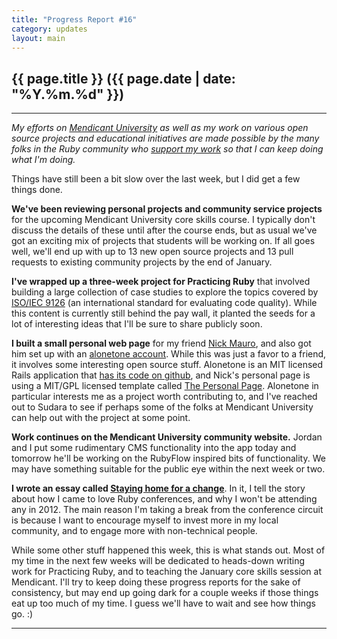 ```yaml
---
title: "Progress Report #16"
category: updates
layout: main
---
```


## {{ page.title }} ({{ page.date | date: "%Y.%m.%d" }})

<hr/>

_My efforts on [Mendicant University](http://university.rubymendicant.com) as well as my work on various open source projects and educational initiatives are made possible by the many folks in the Ruby community who [support my work](/support.html) so that I can keep doing what I'm doing._

Things have still been a bit slow over the last week, but I did get a few things done. 

**We've been reviewing personal projects and community service projects** for the upcoming Mendicant University core skills course. I typically don't discuss the details of these until after the course ends, but as usual we've got an exciting mix of projects that students will be working on. If all goes well, we'll end up with up to 13 new open source projects and 13 pull requests to existing community projects by the end of January.

**I've wrapped up a three-week project for Practicing Ruby** that involved building a large collection of case studies to explore the topics covered by [ISO/IEC 9126](http://en.wikipedia.org/wiki/ISO/IEC_9126) (an international standard for evaluating code quality). While this content is currently still behind the pay wall, it planted the seeds for a lot of interesting ideas that I'll be sure to share publicly soon.

**I built a small personal web page** for my friend [Nick Mauro](http://nickmauro.com/), and also got him set up with an [alonetone account](http://alonetone.com/nhmjazz/bio). While this was just a favor to a friend, it involves some interesting open source stuff. Alonetone is an MIT licensed Rails application that [has its code on github](https://github.com/sudara/alonetone), and Nick's personal page is using a MIT/GPL licensed template called [The Personal Page](https://github.com/weightshift/The-Personal-Page). Alonetone in particular interests me as a project worth contributing to, and I've reached out to Sudara to see if perhaps some of the folks at Mendicant University can help out with the project at some point.

**Work continues on the Mendicant University community website.** Jordan and I put some rudimentary CMS functionality into the app today and tomorrow he'll be working on the RubyFlow inspired bits of functionality. We may have something suitable for the public eye within the next week or two.

**I wrote an essay called [Staying home for a change](http://majesticseacreature.com/essays/2012/01/04/staying-home.html)**. In it, I tell the story about how I came to love Ruby conferences, and why I won't be attending any in 2012. The main reason I'm taking a break from the conference circuit is because I want to encourage myself to invest more in my local community, and to engage more with non-technical people.

While some other stuff happened this week, this is what stands out. Most of my time in the next few weeks will be dedicated to heads-down writing work for Practicing Ruby, and to teaching the January core skills session at Mendicant. I'll try to keep doing these progress reports for the sake of consistency, but may end up going dark for a couple weeks if those things eat up too much of my time. I guess we'll have to wait and see how things go. :) 
<hr/>
